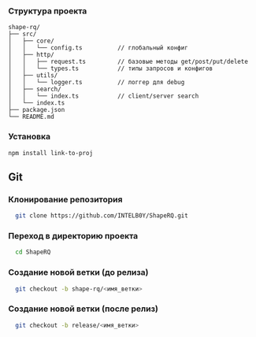 ### Структура проекта
```
shape-rq/
├── src/
│   ├── core/
│   │   └── config.ts          // глобальный конфиг
│   ├── http/
│   │   ├── request.ts         // базовые методы get/post/put/delete
│   │   └── types.ts           // типы запросов и конфигов
│   ├── utils/
│   │   └── logger.ts          // логгер для debug
│   ├── search/
│   │   └── index.ts           // client/server search
│   └── index.ts     
├── package.json
└── README.md
```

### Установка
```npm
npm install link-to-proj
```

## Git 
### Клонирование репозитория
```bash
  git clone https://github.com/INTELB0Y/ShapeRQ.git
```
### Переход в директорию проекта
```bash
  cd ShapeRQ
```
### Создание новой ветки (до релиза)
```bash
  git checkout -b shape-rq/<имя_ветки>
```
### Создание новой ветки (после релиз)
```bash
  git checkout -b release/<имя_ветки>
```
